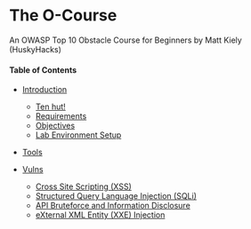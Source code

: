 # The O-Course
An OWASP Top 10 Obstacle Course for Beginners by Matt Kiely (HuskyHacks)

#### Table of Contents  
- [Introduction](../index.md) 
  - [Ten hut!](../index.md#ten-hut)
  - [Requirements](../index.md#requirements) 
  - [Objectives](../index.md#objectives)  
  - [Lab Environment Setup](../index.md#lab-environment-setup)
- [Tools](/tools/)
- [Vulns](/vulns/)
  - [Cross Site Scripting (XSS)](/vulns/xss.md)
  - [Structured Query Language Injection (SQLi)](/vulns/sqli)
  - [API Bruteforce and Information Disclosure](/vulns/api)
  - [eXternal XML Entity (XXE) Injection](/vulns/xxe)
  
  <!-- toc -->